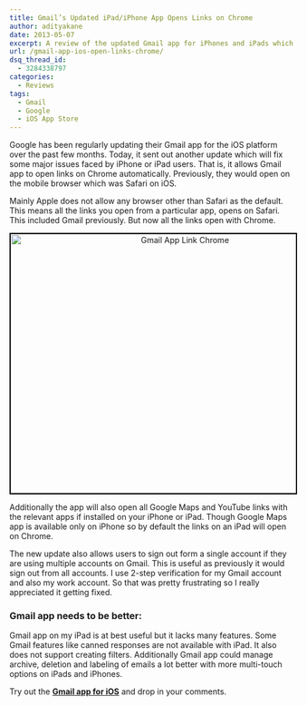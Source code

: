 ```yaml
---
title: Gmail’s Updated iPad/iPhone App Opens Links on Chrome
author: adityakane
date: 2013-05-07
excerpt: A review of the updated Gmail app for iPhones and iPads which now allows opening of relevant links to Chrome, YouTube and Google Maps app if installed on the device.
url: /gmail-app-ios-open-links-chrome/
dsq_thread_id:
  - 3284338797
categories:
  - Reviews
tags:
  - Gmail
  - Google
  - iOS App Store
---
```

Google has been regularly updating their Gmail app for the iOS platform over the past few months. Today, it sent out another update which will fix some major issues faced by iPhone or iPad users. That is, it allows Gmail app to open links on Chrome automatically. Previously, they would open on the mobile browser which was Safari on iOS.

Mainly Apple does not allow any browser other than Safari as the default. This means all the links you open from a particular app, opens on Safari. This included Gmail previously. But now all the links open with Chrome.

<p style="text-align: center;">
  <a href="http://cdn.devilsworkshop.org/files/2013/05/Gmail-App-Link-Chrome.png"><img class="aligncenter  wp-image-73888" style="border: 2px solid black;" alt="Gmail App Link Chrome" src="http://cdn.devilsworkshop.org/files/2013/05/Gmail-App-Link-Chrome.png" width="600" height="457" /></a>
</p>

Additionally the app will also open all Google Maps and YouTube links with the relevant apps if installed on your iPhone or iPad. Though Google Maps app is available only on iPhone so by default the links on an iPad will open on Chrome.

The new update also allows users to sign out form a single account if they are using multiple accounts on Gmail. This is useful as previously it would sign out from all accounts. I use 2-step verification for my Gmail account and also my work account. So that was pretty frustrating so I really appreciated it getting fixed.

### Gmail app needs to be better:

Gmail app on my iPad is at best useful but it lacks many features. Some Gmail features like canned responses are not available with iPad. It also does not support creating filters. Additionally Gmail app could manage archive, deletion and labeling of emails a lot better with more multi-touch options on iPads and iPhones.

Try out the <a href="https://itunes.apple.com/in/app/gmail-email-from-google/id422689480?mt=8" onclick="_gaq.push(['_trackEvent', 'outbound-article', 'https://itunes.apple.com/in/app/gmail-email-from-google/id422689480?mt=8', 'Gmail app for iOS']);" ><strong>Gmail app for iOS</strong></a> and drop in your comments.
